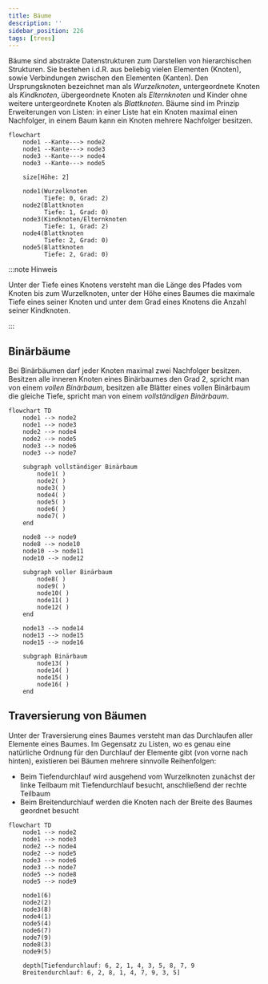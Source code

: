 ```yaml
---
title: Bäume
description: ''
sidebar_position: 226
tags: [trees]
---
```


Bäume sind abstrakte Datenstrukturen zum Darstellen von hierarchischen
Strukturen. Sie bestehen i.d.R. aus beliebig vielen Elementen (Knoten), sowie
Verbindungen zwischen den Elementen (Kanten). Den Ursprungsknoten bezeichnet man
als _Wurzelknoten_, untergeordnete Knoten als _Kindknoten_, übergeordnete Knoten
als _Elternknoten_ und Kinder ohne weitere untergeordnete Knoten als
_Blattknoten_. Bäume sind im Prinzip Erweiterungen von Listen: in einer Liste
hat ein Knoten maximal einen Nachfolger, in einem Baum kann ein Knoten mehrere
Nachfolger besitzen.

```mermaid
flowchart
    node1 --Kante---> node2
    node1 --Kante---> node3
    node3 --Kante---> node4
    node3 --Kante---> node5

    size[Höhe: 2]

    node1(Wurzelknoten
          Tiefe: 0, Grad: 2)
    node2(Blattknoten
          Tiefe: 1, Grad: 0)
    node3(Kindknoten/Elternknoten
          Tiefe: 1, Grad: 2)
    node4(Blattknoten
          Tiefe: 2, Grad: 0)
    node5(Blattknoten
          Tiefe: 2, Grad: 0)
```

:::note Hinweis

Unter der Tiefe eines Knotens versteht man die Länge des Pfades vom Knoten bis
zum Wurzelknoten, unter der Höhe eines Baumes die maximale Tiefe eines seiner
Knoten und unter dem Grad eines Knotens die Anzahl seiner Kindknoten.

:::

## Binärbäume

Bei Binärbäumen darf jeder Knoten maximal zwei Nachfolger besitzen. Besitzen
alle inneren Knoten eines Binärbaumes den Grad 2, spricht man von einem _vollen
Binärbaum_, besitzen alle Blätter eines vollen Binärbaum die gleiche Tiefe,
spricht man von einem _vollständigen Binärbaum_.

```mermaid
flowchart TD
    node1 --> node2
    node1 --> node3
    node2 --> node4
    node2 --> node5
    node3 --> node6
    node3 --> node7

    subgraph vollständiger Binärbaum
        node1( )
        node2( )
        node3( )
        node4( )
        node5( )
        node6( )
        node7( )
    end

    node8 --> node9
    node8 --> node10
    node10 --> node11
    node10 --> node12

    subgraph voller Binärbaum
        node8( )
        node9( )
        node10( )
        node11( )
        node12( )
    end

    node13 --> node14
    node13 --> node15
    node15 --> node16

    subgraph Binärbaum
        node13( )
        node14( )
        node15( )
        node16( )
    end
```

## Traversierung von Bäumen

Unter der Traversierung eines Baumes versteht man das Durchlaufen aller Elemente
eines Baumes. Im Gegensatz zu Listen, wo es genau eine natürliche Ordnung für
den Durchlauf der Elemente gibt (von vorne nach hinten), existieren bei Bäumen
mehrere sinnvolle Reihenfolgen:

- Beim Tiefendurchlauf wird ausgehend vom Wurzelknoten zunächst der linke
  Teilbaum mit Tiefendurchlauf besucht, anschließend der rechte Teilbaum
- Beim Breitendurchlauf werden die Knoten nach der Breite des Baumes geordnet
  besucht

```mermaid
flowchart TD
    node1 --> node2
    node1 --> node3
    node2 --> node4
    node2 --> node5
    node3 --> node6
    node3 --> node7
    node5 --> node8
    node5 --> node9

    node1(6)
    node2(2)
    node3(8)
    node4(1)
    node5(4)
    node6(7)
    node7(9)
    node8(3)
    node9(5)

    depth[Tiefendurchlauf: 6, 2, 1, 4, 3, 5, 8, 7, 9
    Breitendurchlauf: 6, 2, 8, 1, 4, 7, 9, 3, 5]
```
